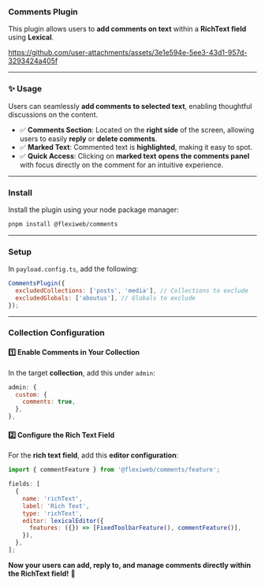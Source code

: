 ###  **Comments Plugin**  

This plugin allows users to **add comments on text** within a **RichText field** using **Lexical**.  

https://github.com/user-attachments/assets/3e1e594e-5ee3-43d1-957d-3293424a405f

---

### ✨ **Usage**  

Users can seamlessly **add comments to selected text**, enabling thoughtful discussions on the content.  

- ✅ **Comments Section**: Located on the **right side** of the screen, allowing users to easily **reply** or **delete comments**.  
- ✅ **Marked Text**: Commented text is **highlighted**, making it easy to spot.  
- ✅ **Quick Access**: Clicking on **marked text** **opens the comments panel** with focus directly on the comment for an intuitive experience.  

---

###  **Install**  

Install the plugin using your node package manager:  

```sh
pnpm install @flexiweb/comments
```

---

###  **Setup**  

In `payload.config.ts`, add the following:  

```javascript
CommentsPlugin({
  excludedCollections: ['posts', 'media'], // Collections to exclude
  excludedGlobals: ['aboutus'], // Globals to exclude
});
```

---

###  **Collection Configuration**  

#### **1️⃣ Enable Comments in Your Collection**  

In the target **collection**, add this under `admin`:  

```javascript
admin: {
  custom: {
    comments: true,
  },
},
```

#### **2️⃣ Configure the Rich Text Field**  

For the **rich text field**, add this **editor configuration**:  

```javascript
import { commentFeature } from '@flexiweb/comments/feature';

fields: [
  {
    name: 'richText',
    label: 'Rich Text',
    type: 'richText',
    editor: lexicalEditor({
      features: ({}) => [FixedToolbarFeature(), commentFeature()],
    }),
  },
];
```

 **Now your users can add, reply to, and manage comments directly within the RichText field!** 🎉
